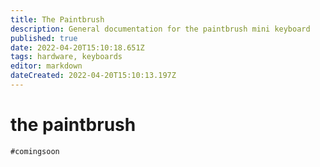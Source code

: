 ```yaml
---
title: The Paintbrush
description: General documentation for the paintbrush mini keyboard
published: true
date: 2022-04-20T15:10:18.651Z
tags: hardware, keyboards
editor: markdown
dateCreated: 2022-04-20T15:10:13.197Z
---
```


# the paintbrush
`#comingsoon`